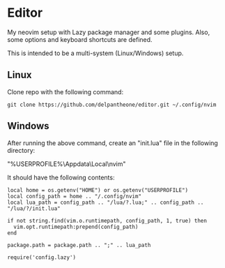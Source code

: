 # Editor

My neovim setup with Lazy package manager and some plugins. Also, some options and keyboard shortcuts are defined.

This is intended to be a multi-system (Linux/Windows) setup.

## Linux

Clone repo with the following command:

    git clone https://github.com/delpantheone/editor.git ~/.config/nvim

## Windows

After running the above command, create an "init.lua" file in the following directory:

"%USERPROFILE%\Appdata\Local\nvim\"

It should have the following contents:

    local home = os.getenv("HOME") or os.getenv("USERPROFILE")
    local config_path = home .. "/.config/nvim"
    local lua_path = config_path .. "/lua/?.lua;" .. config_path .. "/lua/?/init.lua"

    if not string.find(vim.o.runtimepath, config_path, 1, true) then
      vim.opt.runtimepath:prepend(config_path)
    end

    package.path = package.path .. ";" .. lua_path

    require('config.lazy')
